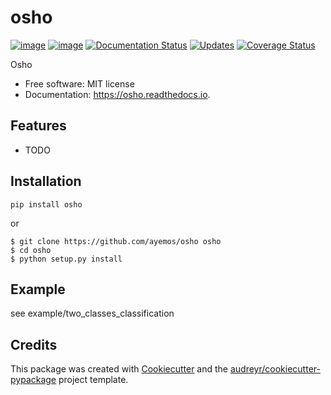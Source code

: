 osho
====

[![image](https://img.shields.io/pypi/v/osho.svg)](https://pypi.python.org/pypi/osho)
[![image](https://img.shields.io/travis/ayemos/osho.svg)](https://travis-ci.org/ayemos/osho)
[![Documentation Status](https://readthedocs.org/projects/osho/badge/?version=latest)](https://osho.readthedocs.io/en/latest/?badge=latest)
[![Updates](https://pyup.io/repos/github/ayemos/osho/shield.svg)](https://pyup.io/repos/github/ayemos/osho/)
[![Coverage Status](https://coveralls.io/repos/github/ayemos/osho/badge.svg?branch=master)](https://coveralls.io/github/ayemos/osho?branch=master)

Osho

-   Free software: MIT license
-   Documentation: <https://osho.readthedocs.io>.

Features
--------

-   TODO


Installation
--------

```
pip install osho
```

or

```
$ git clone https://github.com/ayemos/osho osho
$ cd osho
$ python setup.py install
```

Example
-------

see example/two\_classes\_classification

Credits
-------

This package was created with
[Cookiecutter](https://github.com/audreyr/cookiecutter) and the
[audreyr/cookiecutter-pypackage](https://github.com/audreyr/cookiecutter-pypackage)
project template.
